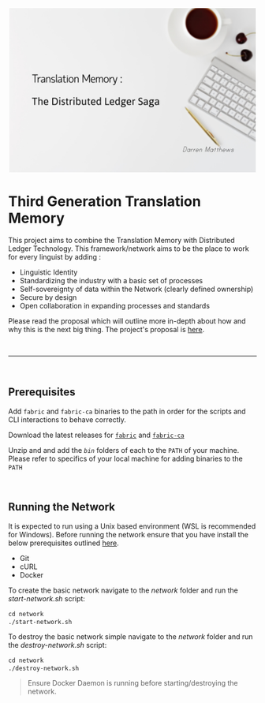 <div style="text-align:center"><img src="./docs/Images/TitlePic.jpg" alt="Whoops"
	title="Social Media Preview" width="500"/></div>

# Third Generation Translation Memory

This project aims to combine the Translation Memory with Distributed Ledger Technology. This framework/network aims to be the place to work for every linguist by adding :

-  Linguistic Identity
-  Standardizing the industry with a basic set of processes
-  Self-sovereignty of data within the Network (clearly defined ownership)
-  Secure by design
-  Open collaboration in expanding processes and standards

Please read the proposal which will outline more in-depth about how and why this is the next big thing. The project's proposal is [here](./docs/index "Proposal").

<br/>

---

<br/>

## Prerequisites

Add `fabric` and `fabric-ca` binaries to the path in order for the scripts and CLI interactions to behave correctly.

Download the latest releases for [`fabric`](https://github.com/hyperledger/fabric/releases) and [`fabric-ca`](https://github.com/hyperledger/fabric-ca/releases)

Unzip and and add the *`bin`* folders of each to the `PATH` of your machine. Please refer to specifics of your local machine for adding binaries to the `PATH`

<br/>

## Running the Network

It is expected to run using a Unix based environment (WSL is recommended for Windows). Before running the network ensure that you have install the below prerequisites outlined [here](https://hyperledger-fabric.readthedocs.io/en/latest/prereqs.html "Hyperledger PreReqs").

-  Git
-  cURL
-  Docker

To create the basic network navigate to the *network* folder and run the *start-network.sh* script:

```
cd network
./start-network.sh
```

To destroy the basic network simple navigate to the *network* folder and run the *destroy-network.sh* script:

```
cd network
./destroy-network.sh
```

> Ensure Docker Daemon is running before starting/destroying the network.